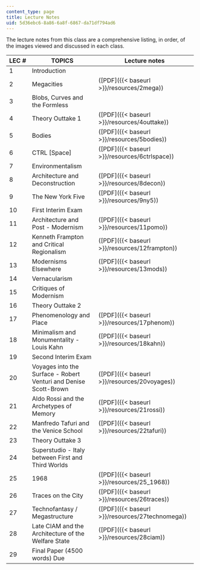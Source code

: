 ```yaml
---
content_type: page
title: Lecture Notes
uid: 5d36ebc6-8a86-6a8f-6867-da71df794ad6
---
```


The lecture notes from this class are a comprehensive listing, in order, of the images viewed and discussed in each class.

| LEC # | TOPICS | Lecture notes |
| --- | --- | --- |
| 1 | Introduction | &nbsp; |
| 2 | Megacities | ([PDF]({{< baseurl >}}/resources/2mega)) |
| 3 | Blobs, Curves and the Formless | &nbsp; |
| 4 | Theory Outtake 1 | ([PDF]({{< baseurl >}}/resources/4outtake)) |
| 5 | Bodies | ([PDF]({{< baseurl >}}/resources/5bodies)) |
| 6 | CTRL \[Space\] | ([PDF]({{< baseurl >}}/resources/6ctrlspace)) |
| 7 | Environmentalism | &nbsp; |
| 8 | Architecture and Deconstruction | ([PDF]({{< baseurl >}}/resources/8decon)) |
| 9 | The New York Five | ([PDF]({{< baseurl >}}/resources/9ny5)) |
| 10 | First Interim Exam | &nbsp; |
| 11 | Architecture and Post - Modernism | ([PDF]({{< baseurl >}}/resources/11pomo)) |
| 12 | Kenneth Frampton and Critical Regionalism | ([PDF]({{< baseurl >}}/resources/12frampton)) |
| 13 | Modernisms Elsewhere | ([PDF]({{< baseurl >}}/resources/13mods)) |
| 14 | Vernacularism | &nbsp; |
| 15 | Critiques of Modernism | &nbsp; |
| 16 | Theory Outtake 2 | &nbsp; |
| 17 | Phenomenology and Place | ([PDF]({{< baseurl >}}/resources/17phenom)) |
| 18 | Minimalism and Monumentality - Louis Kahn | ([PDF]({{< baseurl >}}/resources/18kahn)) |
| 19 | Second Interim Exam | &nbsp; |
| 20 | Voyages into the Surface - Robert Venturi and Denise Scott-Brown | ([PDF]({{< baseurl >}}/resources/20voyages)) |
| 21 | Aldo Rossi and the Archetypes of Memory | ([PDF]({{< baseurl >}}/resources/21rossi)) |
| 22 | Manfredo Tafuri and the Venice School | ([PDF]({{< baseurl >}}/resources/22tafuri)) |
| 23 | Theory Outtake 3 | &nbsp; |
| 24 | Superstudio - Italy between First and Third Worlds | &nbsp; |
| 25 | 1968 | ([PDF]({{< baseurl >}}/resources/25_1968)) |
| 26 | Traces on the City | ([PDF]({{< baseurl >}}/resources/26traces)) |
| 27 | Technofantasy / Megastructure | ([PDF]({{< baseurl >}}/resources/27technomega)) |
| 28 | Late CIAM and the Architecture of the Welfare State | ([PDF]({{< baseurl >}}/resources/28ciam)) |
| 29 | Final Paper (4500 words) Due |